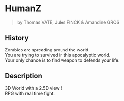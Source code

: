 # HumanZ
> by Thomas VATE, Jules FINCK & Amandine GROS 

## History
  Zombies are spreading around the world.<br>
  You are trying to survived in this apocalyptic world.<br>
  Your only chance is to find weapon to defends your life. 
## Description
  3D World with a 2.5D view !<br>
  RPG with real time fight.
